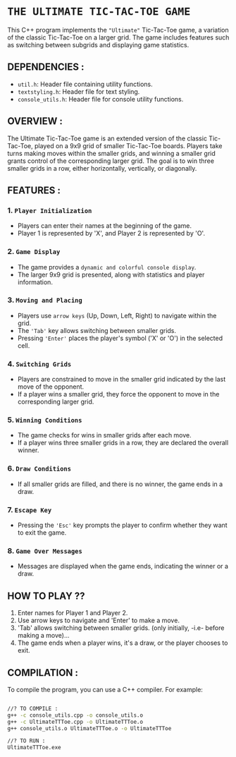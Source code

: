# `THE ULTIMATE TIC-TAC-TOE GAME`

This C++ program implements the `"Ultimate"` Tic-Tac-Toe game, a variation of the classic Tic-Tac-Toe on a larger grid. The game includes features such as switching between subgrids and displaying game statistics.

## DEPENDENCIES : 

- `util.h`: Header file containing utility functions.
- `textstyling.h`: Header file for text styling.
- `console_utils.h`: Header file for console utility functions.

## OVERVIEW : 

The Ultimate Tic-Tac-Toe game is an extended version of the classic Tic-Tac-Toe, played on a 9x9 grid of smaller Tic-Tac-Toe boards. Players take turns making moves within the smaller grids, and winning a smaller grid grants control of the corresponding larger grid. The goal is to win three smaller grids in a row, either horizontally, vertically, or diagonally.

## FEATURES : 

### 1. `Player Initialization`
- Players can enter their names at the beginning of the game.
- Player 1 is represented by 'X', and Player 2 is represented by 'O'.

### 2. `Game Display`
- The game provides a `dynamic and colorful console display`.
- The larger 9x9 grid is presented, along with statistics and player information.

### 3. `Moving and Placing`
- Players use `arrow keys` (Up, Down, Left, Right) to navigate within the grid.
- The `'Tab'` key allows switching between smaller grids.
- Pressing `'Enter'` places the player's symbol ('X' or 'O') in the selected cell.

### 4. `Switching Grids`
- Players are constrained to move in the smaller grid indicated by the last move of the opponent.
- If a player wins a smaller grid, they force the opponent to move in the corresponding larger grid.

### 5. `Winning Conditions`
- The game checks for wins in smaller grids after each move.
- If a player wins three smaller grids in a row, they are declared the overall winner.

### 6. `Draw Conditions`
- If all smaller grids are filled, and there is no winner, the game ends in a draw.

### 7. `Escape Key`
- Pressing the `'Esc'` key prompts the player to confirm whether they want to exit the game.

### 8. `Game Over Messages`
- Messages are displayed when the game ends, indicating the winner or a draw.

## HOW TO PLAY ??
1. Enter names for Player 1 and Player 2.
2. Use arrow keys to navigate and 'Enter' to make a move.
3. 'Tab' allows switching between smaller grids. (only initially, -i.e- before making a move)...
4. The game ends when a player wins, it's a draw, or the player chooses to exit.

## COMPILATION : 

To compile the program, you can use a C++ compiler. For example:
```bash

//? TO COMPILE :
g++ -c console_utils.cpp -o console_utils.o
g++ -c UltimateTTToe.cpp -o UltimateTTToe.o
g++ console_utils.o UltimateTTToe.o -o UltimateTTToe

//? TO RUN : 
UltimateTTToe.exe